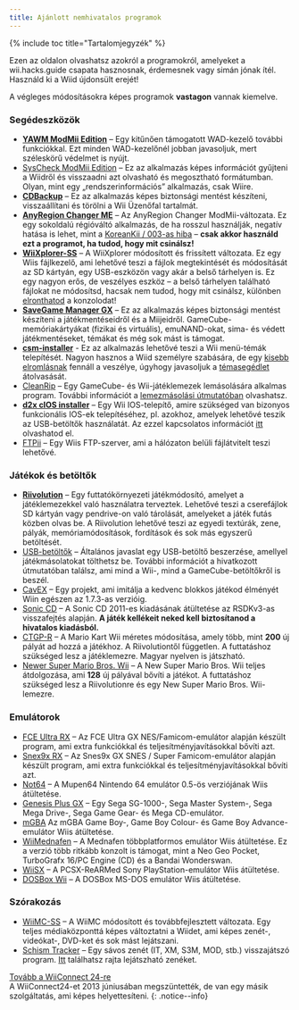 ```yaml
---
title: Ajánlott nemhivatalos programok
---
```


{% include toc title="Tartalomjegyzék" %}

Ezen az oldalon olvashatsz azokról a programokról, amelyeket a wii.hacks.guide csapata hasznosnak, érdemesnek vagy simán jónak ítél. Használd ki a Wiid újdonsült erejét!

A végleges módosításokra képes programok **vastagon** vannak kiemelve.

### Segédeszközök

+ [**YAWM ModMii Edition**](https://oscwii.org/library/app/yawmME) – Egy kitűnően támogatott WAD-kezelő további funkciókkal. Ezt minden WAD-kezelőnél jobban javasoljuk, mert széleskörű védelmet is nyújt.
+ [SysCheck ModMii Edition](https://oscwii.org/library/app/SysCheckME) – Ez az alkalmazás képes információt gyűjteni a Wiidről és visszaadni azt olvasható és megosztható formátumban. Olyan, mint egy „rendszerinformációs” alkalmazás, csak Wiire.
+ [**CDBackup**](https://oscwii.org/library/app/cdbackup) – Ez az alkalmazás képes biztonsági mentést készíteni, visszaállítani és törölni a Wii Üzenőfal tartalmát.
+ [**AnyRegion Changer ME**](https://oscwii.org/library/app/ARCME) – Az AnyRegion Changer ModMii-változata. Ez egy sokoldalú régióváltó alkalmazás, de ha rosszul használják, negatív hatása is lehet, mint a [KoreanKii / 003-as hiba](bricks#korean-kiierror-003-brick) – **csak akkor használd ezt a programot, ha tudod, hogy mit csinálsz!**
+ [**WiiXplorer-SS**](https://oscwii.org/library/app/wiixplorer-ss) – A WiiXplorer módosított és frissített változata. Ez egy Wiis fájlkezelő, ami lehetővé teszi a fájlok megtekintését és módosítását az SD kártyán, egy USB-eszközön vagy akár a belső tárhelyen is. Ez egy nagyon erős, de veszélyes eszköz – a belső tárhelyen található fájlokat ne módosítsd, hacsak nem tudod, hogy mit csinálsz, különben [elronthatod](bricks) a konzolodat!
+ [**SaveGame Manager GX**](https://oscwii.org/library/app/SaveGame_Manager_GX) – Ez az alkalmazás képes biztonsági mentést készíteni a játékmentéseidről és a Miijeidről. GameCube-memóriakártyákat (fizikai és virtuális), emuNAND-okat, sima- és védett játékmentéseket, témákat és még sok mást is támogat.
+ [**csm-installer**](https://oscwii.org/library/app/csm-installer) - Ez az alkalmazás lehetővé teszi a Wii menü-témák telepítését. Nagyon hasznos a Wiid személyre szabására, de egy [kisebb elromlásnak](bricks#theme-brick) fennáll a veszélye, úgyhogy javasoljuk a [témasegédlet](themes) átolvasását.
+ [CleanRip](https://oscwii.org/library/app/CleanRip) – Egy GameCube- és Wii-játéklemezek lemásolására alkalmas program. További információt a [lemezmásolási útmutatóban](dump-games) olvashatsz.
+ [**d2x cIOS installer**](https://oscwii.org/library/app/d2x-cios-installer) – Egy Wii IOS-telepítő, amire szükséged van bizonyos funkcionális IOS-ek telepítéséhez, pl. azokhoz, amelyek lehetővé teszik az USB-betöltők használatát. Az ezzel kapcsolatos információt [itt](cios) olvashatod el.
+ [FTPii](https://oscwii.org/library/app/ftpii) – Egy Wiis FTP-szerver, ami a hálózaton belüli fájlátvitelt teszi lehetővé.



### Játékok és betöltők

+ [**Riivolution**](https://wiki.hacks.guide/wiki/Wii:Riivolution) – Egy futtatókörnyezeti játékmódosító, amelyet a játéklemezekkel való használatra terveztek. Lehetővé teszi a cserefájlok SD kártyán vagy pendrive-on való tárolását, amelyeket a játék futás közben olvas be. A Riivolution lehetővé teszi az egyedi textúrák, zene, pályák, memóriamódosítások, fordítások és sok más egyszerű betöltését.
+ [USB-betöltők](wii-loaders) – Általános javaslat egy USB-betöltő beszerzése, amellyel játékmásolatokat tölthetsz be. További információt a hivatkozott útmutatóban találsz, ami mind a Wii-, mind a GameCube-betöltőkről is beszél.
+ [CavEX](https://oscwii.org/library/app/cavex) – Egy projekt, ami imitálja a kedvenc blokkos játékod élményét Wiin egészen az 1.7.3-as verzióig.
+ [Sonic CD](https://oscwii.org/library/app/SonicCDWii) – A Sonic CD 2011-es kiadásának átültetése az RSDKv3-as visszafejtés alapján. **A játék kellékeit neked kell biztosítanod a hivatalos kiadásból.**
+ [CTGP-R](https://www.chadsoft.co.uk/download/) – A Mario Kart Wii méretes módosítása, amely több, mint **200** új pályát ad hozzá a játékhoz. A Riivolutiontől független. A futtatáshoz szükséged lesz a játéklemezre. Magyar nyelven is játszható.
+ [Newer Super Mario Bros. Wii](https://newerteam.com/wii/download.html) – A New Super Mario Bros. Wii teljes átdolgozása, ami **128** új pályával bővíti a játékot. A futtatáshoz szükséged lesz a Riivolutionre és egy New Super Mario Bros. Wii-lemezre.



### Emulátorok

+ [FCE Ultra RX](https://oscwii.org/library/app/fceurx) – Az FCE Ultra GX NES/Famicom-emulátor alapján készült program, ami extra funkciókkal és teljesítményjavításokkal bővíti azt.
+ [Snex9x RX](https://oscwii.org/library/app/Snes9xRX) – Az Snes9x GX SNES / Super Famicom-emulátor alapján készült program, ami extra funkciókkal és teljesítményjavításokkal bővíti azt.
+ [Not64](https://oscwii.org/library/app/not64) – A Mupen64 Nintendo 64 emulátor 0.5-ös verziójának Wiis átültetése.
+ [Genesis Plus GX](https://oscwii.org/library/app/genplus-gx) – Egy Sega SG-1000-, Sega Master System-, Sega Mega Drive-, Sega Game Gear- és Mega CD-emulátor.
+ [mGBA](https://oscwii.org/library/app/mgba) Az mGBA Game Boy-, Game Boy Colour- és Game Boy Advance-emulátor Wiis átültetése.
+ [WiiMednafen](https://oscwii.org/library/app/wiimednafen) – A Mednafen többplatformos emulátor Wiis átültetése. Ez a verzió több ritkább konzolt is támogat, mint a Neo Geo Pocket, TurboGrafx 16/PC Engine (CD) és a Bandai Wonderswan.
+ [WiiSX](https://oscwii.org/library/app/wiiSX) – A PCSX-ReARMed Sony PlayStation-emulátor Wiis átültetése.
+ [DOSBox Wii](https://oscwii.org/library/app/dosbox-wii) – A DOSBox MS-DOS emulátor Wiis átültetése.

### Szórakozás

+ [WiiMC-SS](https://oscwii.org/library/app/WiiMC-SS) – A WiiMC módosított és továbbfejlesztett változata. Egy teljes médiaközponttá képes változtatni a Wiidet, ami képes zenét-, videókat-, DVD-ket és sok mást lejátszani.
+ [Schism Tracker](https://oscwii.org/library/app/schismtracker) – Egy sávos zenét (IT, XM, S3M, MOD, stb.) visszajátszó program. [Itt](https://modarchive.org/) találhatsz rajta lejátszható zenéket.

[Tovább a WiiConnect 24-re](wiiconnect24)<br> A WiiConnect24-et 2013 júniusában megszüntették, de van egy másik szolgáltatás, ami képes helyettesíteni.
{: .notice--info}
